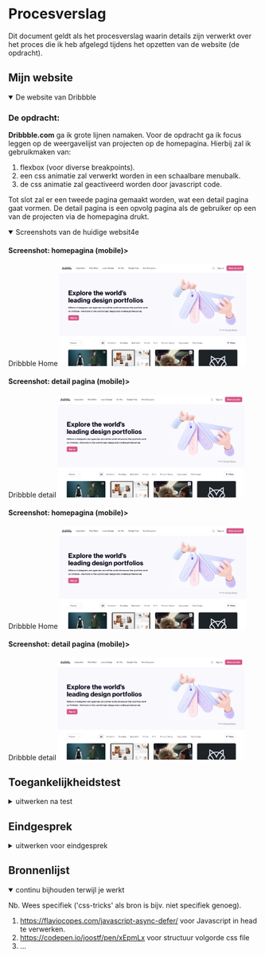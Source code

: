 # Procesverslag
Dit document geldt als het procesverslag waarin details zijn verwerkt over het proces die ik heb afgelegd tijdens het opzetten van de website (de opdracht).

## Mijn website

<details open>
<summary>De website van Dribbble</summary>

### De opdracht:
**Dribbble.com** ga ik grote lijnen namaken.
Voor de opdracht ga ik focus leggen op de weergavelijst van projecten op de homepagina. Hierbij zal ik gebruikmaken van: 
1. flexbox (voor diverse breakpoints).
2. een css animatie zal verwerkt worden in een schaalbare menubalk.
3. de css animatie zal geactiveerd worden door javascript code.

Tot slot zal er een tweede pagina gemaakt worden, wat een detail pagina gaat vormen. De detail pagina is een opvolg pagina als de gebruiker op een van de projecten via de homepagina drukt.

<details open>
<summary>Screenshots van de huidige websit4e</summary>

#### Screenshot: homepagina (mobile)>
Dribbble Home
<img src="images/logboek/dribbble1.png" width="375px" alt="mobile-homescherm-dribbble">

#### Screenshot: detail pagina (mobile)>
Dribbble detail
<img src="images/logboek/dribbble1.png" width="375px" alt="mobile-homescherm-dribbble">

#### Screenshot: homepagina (mobile)>
Dribbble Home
<img src="images/logboek/dribbble1.png" width="375px" alt="mobile-homescherm-dribbble">

#### Screenshot: detail pagina (mobile)>
Dribbble detail
<img src="images/logboek/dribbble1.png" width="375px" alt="mobile-homescherm-dribbble">
</details>

</details>

## Toegankelijkheidstest

<details>
<summary>uitwerken na test</summary>

### Bevindingen
Lijst met je bevindingen die in de test naar voren kwamen:

#### Titel eerste bevinding
Hier korte omschrijving (met indien nodig een afbeelding)

Hier een omschrijving van hoe het opgelost kan worden (met indien nodig een afbeelding)


#### Titel tweede bevinding.
Hier korte omschrijving (met indien nodig een afbeelding)

Hier een omschrijving van hoe het opgelost kan worden (met indien nodig een afbeelding)


#### Titel volgende bevinding.
Hier korte omschrijving (met indien nodig een afbeelding)

Hier een omschrijving van hoe het opgelost kan worden (met indien nodig een afbeelding)


#### Titel nog een bevinding.
Hier korte omschrijving (met indien nodig een afbeelding)

Hier een omschrijving van hoe het opgelost kan worden (met indien nodig een afbeelding)

</details>

## Eindgesprek

<details>
<summary>uitwerken voor eindgesprek</summary>

### Stand van zaken
hier dit ging goed & dit was lastig (neem ook screenshots op van delen van je website en code)

### Screenshot(s)

hier screenshot(s) van je eindresultaat

</details>

## Bronnenlijst

<details open>
<summary>continu bijhouden terwijl je werkt</summary>

Nb. Wees specifiek ('css-tricks' als bron is bijv. niet specifiek genoeg).

1. https://flaviocopes.com/javascript-async-defer/ voor Javascript in head te verwerken.
2. https://codepen.io/joostf/pen/xEpmLx voor structuur volgorde css file
3. ...

</details>
